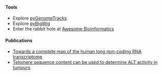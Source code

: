 #### Tools
- Explore [pyGenomeTracks](https://github.com/deeptools/pyGenomeTracks)
- Explore [pyBigWig](https://github.com/deeptools/pyBigWig)
- Enter the rabbit hole at [Awesome Bioinformatics](https://github.com/danielecook/Awesome-Bioinformatics)

#### Publications
- [Towards a complete map of the human long non-coding RNA transcriptome](https://www.nature.com/articles/s41576-018-0017-y)
- [Telomere sequence content can be used to determine ALT activity in tumours](https://academic.oup.com/nar/advance-article/doi/10.1093/nar/gky297/4990019)
